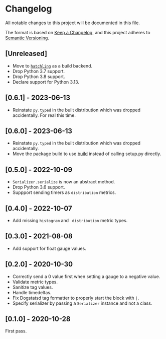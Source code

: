 # Changelog

All notable changes to this project will be documented in this file.

The format is based on [Keep a Changelog](https://keepachangelog.com/en/1.0.0/),
and this project adheres to [Semantic Versioning](https://semver.org/spec/v2.0.0.html).

## [Unreleased]

- Move to [`hatchling`](https://hatch.pypa.io/latest/) as a build backend.
- Drop Python 3.7 support.
- Drop Python 3.8 support.
- Declare support for Python 3.13.

## [0.6.1] - 2023-06-13

- Reinstate `py.typed` in the built distribution which was dropped accidentally. For real this time.

## [0.6.0] - 2023-06-13

- Reinstate `py.typed` in the built distribution which was dropped accidentally.
- Move the package build to use [build](https://pypa-build.readthedocs.io/en/stable/index.html) instead of calling setup.py directly.

## [0.5.0] - 2022-10-09

- `Serializer.serialize` is now an abstract method.
- Drop Python 3.6 support.
- Suppport sending timers as `distribution` metrics.

## [0.4.0] - 2022-10-07

- Add missing `histogram` and ` distribution` metric types.

## [0.3.0] - 2021-08-08

- Add support for float gauge values.

## [0.2.0] - 2020-10-30

- Correctly send a 0 value first when setting a gauge to a negative value.
- Validate metric types.
- Sanitize tag values.
- Handle timedeltas.
- Fix Dogstatsd tag formatter to properly start the block with `|`.
- Specify serializer by passing a `Serializer` instance and not a class.

## [0.1.0] - 2020-10-28

First pass.
